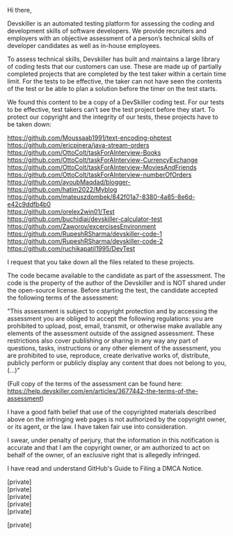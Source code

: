 
Hi there,

Devskiller is an automated testing platform for assessing the coding and development skills of software developers.  We provide recruiters and employers with an objective assessment of a person’s technical skills of developer candidates as well as in-house employees.

To assess technical skills, Devskiller has built and maintains a large library of coding tests that our customers can use. These are made up of partially completed projects that are completed by the test taker within a certain time limit. For the tests to be effective, the taker can not have seen the contents of the test or be able to plan a solution before the timer on the test starts.

We found this content to be a copy of a DevSkiller coding test. For our tests to be effective, test takers can’t see the test project before they start. To protect our copyright and the integrity of our tests, these projects have to be taken down:

https://github.com/Moussaab1991/text-encoding-phptest  
https://github.com/ericpinera/java-stream-orders  
https://github.com/OttoColt/taskForAInterview-Books  
https://github.com/OttoColt/taskForAInterview-CurrencyExchange  
https://github.com/OttoColt/taskForAInterview-MoviesAndFriends  
https://github.com/OttoColt/taskForAInterview-numberOfOrders  
https://github.com/ayoubMaqdad/blogger-  
https://github.com/hatim2022/Myblog  
https://github.com/mateuszdombek/842f01a7-8380-4a85-8e6d-e42c9ddfb4b0  
https://github.com/orelex2win01/Test  
https://github.com/buchidiai/devskiller-calculator-test  
https://github.com/Zaworov/excercisesEnvironment  
https://github.com/RupeshRSharma/devskiller-code-1  
https://github.com/RupeshRSharma/devskiller-code-2  
https://github.com/ruchikapatil1995/DevTest  

I request that you take down all the files related to these projects.

The code became available to the candidate as part of the assessment. The code is the property of the author of the Devskiller and is NOT shared under the open-source license. Before starting the test, the candidate accepted the following terms of the assessment:

"This assessment is subject to copyright protection and by accessing the assessment you are obliged to accept the following regulations:
you are prohibited to upload, post, email, transmit, or otherwise make available any elements of the assessment outside of the assigned assessment. These restrictions also cover publishing or sharing in any way any part of questions, tasks, instructions or any other element of the assessment, you are prohibited to use, reproduce, create derivative works of, distribute, publicly perform or publicly display any content that does not belong to you, (...)"  

(Full copy of the terms of the assessment can be found here: https://help.devskiller.com/en/articles/3677442-the-terms-of-the-assessment)

I have a good faith belief that use of the copyrighted materials described above on the infringing web pages is not authorized by the copyright owner, or its agent, or the law. I have taken fair use into consideration.

I swear, under penalty of perjury, that the information in this notification is accurate and that I am the copyright owner, or am authorized to act on behalf of the owner, of an exclusive right that is allegedly infringed.

I have read and understand GitHub's Guide to Filing a DMCA Notice.

[private]  
[private]  
[private]  
[private]  
[private]

[private]
